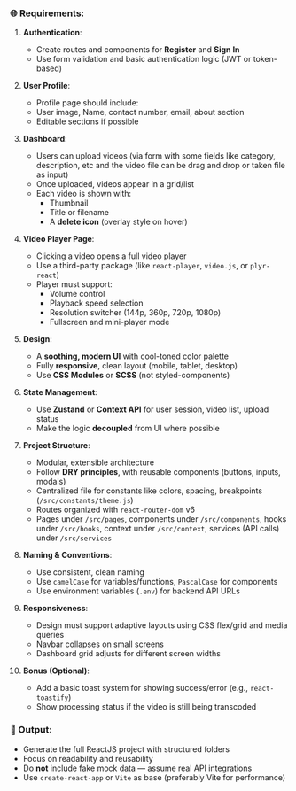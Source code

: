 ### 🌐 Requirements:

1. **Authentication**:
   - Create routes and components for **Register** and **Sign In**
   - Use form validation and basic authentication logic (JWT or token-based)

2. **User Profile**:
   - Profile page should include:
    - User image, Name, contact number, email, about section
   - Editable sections if possible

3. **Dashboard**:
   - Users can upload videos (via form with some fields like category, description, etc and the video file can be drag and drop or taken file as input)
   - Once uploaded, videos appear in a grid/list
   - Each video is shown with:
     - Thumbnail
     - Title or filename
     - A **delete icon** (overlay style on hover)

4. **Video Player Page**:
   - Clicking a video opens a full video player
   - Use a third-party package (like `react-player`, `video.js`, or `plyr-react`)
   - Player must support:
     - Volume control
     - Playback speed selection
     - Resolution switcher (144p, 360p, 720p, 1080p)
     - Fullscreen and mini-player mode

5. **Design**:
   - A **soothing, modern UI** with cool-toned color palette
   - Fully **responsive**, clean layout (mobile, tablet, desktop)
   - Use **CSS Modules** or **SCSS** (not styled-components)

6. **State Management**:
   - Use **Zustand** or **Context API** for user session, video list, upload status
   - Make the logic **decoupled** from UI where possible

7. **Project Structure**:
   - Modular, extensible architecture
   - Follow **DRY principles**, with reusable components (buttons, inputs, modals)
   - Centralized file for constants like colors, spacing, breakpoints (`/src/constants/theme.js`)
   - Routes organized with `react-router-dom` v6
   - Pages under `/src/pages`, components under `/src/components`, hooks under `/src/hooks`, context under `/src/context`, services (API calls) under `/src/services`

8. **Naming & Conventions**:
   - Use consistent, clean naming
   - Use `camelCase` for variables/functions, `PascalCase` for components
   - Use environment variables (`.env`) for backend API URLs

9. **Responsiveness**:
   - Design must support adaptive layouts using CSS flex/grid and media queries
   - Navbar collapses on small screens
   - Dashboard grid adjusts for different screen widths

10. **Bonus (Optional)**:
    - Add a basic toast system for showing success/error (e.g., `react-toastify`)
    - Show processing status if the video is still being transcoded

### 📁 Output:
- Generate the full ReactJS project with structured folders
- Focus on readability and reusability
- Do **not** include fake mock data — assume real API integrations
- Use `create-react-app` or `Vite` as base (preferably Vite for performance)
